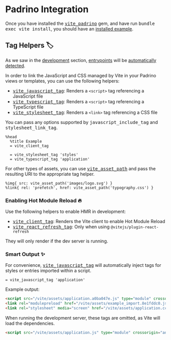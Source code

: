 [tag helpers]: /guide/rails.html#tag-helpers-%F0%9F%8F%B7
[discussions]: https://github.com/ElMassimo/vite_ruby/discussions
[rails]: https://rubyonrails.org/
[webpacker]: https://github.com/rails/webpacker
[vite rails]: https://github.com/ElMassimo/vite_ruby
[vite]: https://vitejs.dev/
[vite-templates]: https://github.com/vitejs/vite/tree/main/packages/create-app
[plugins]: https://vitejs.dev/plugins/
[configuration reference]: /config/
[build]: /config/#build-options
[dev options]: /config/#development-options
[json config]: /config/#shared-configuration-file-%F0%9F%93%84
[vite config]: /config/#configuring-vite-%E2%9A%A1
[sourceCodeDir]: /config/#sourcecodedir
[autoBuild]: /config/#autobuild
[entrypoints]: /guide/development.html#entrypoints-⤵%EF%B8%8F
[helpers]: https://github.com/ElMassimo/vite_ruby/blob/main/vite_padrino/lib/vite_padrino/tag_helpers.rb
[development]: /guide/development
[vite_padrino]: https://github.com/ElMassimo/vite_ruby/tree/main/vite_padrino
[padrino]: https://padrinorb.com/
[installed example]: https://github.com/ElMassimo/vite_ruby/tree/main/examples/padrino_blog_tutorial

# Padrino Integration

Once you have installed the <kbd>[vite_padrino]</kbd> gem, and have run <kbd>bundle exec vite install</kbd>,
you should have an [installed example].

## Tag Helpers 🏷

As we saw in the [development] section, [entrypoints] will be [automatically detected][entrypoints].

In order to link the JavaScript and CSS managed by Vite in your Padrino views or
templates, you can use the following helpers:

- <kbd>[vite_javascript_tag][helpers]</kbd>: Renders a `<script>` tag referencing a JavaScript file
- <kbd>[vite_typescript_tag][helpers]</kbd>: Renders a `<script>` tag referencing a TypeScript file
- <kbd>[vite_stylesheet_tag][helpers]</kbd>: Renders a `<link>` tag referencing a CSS file

You can pass any options supported by <kbd>javascript_include_tag</kbd> and <kbd>stylesheet_link_tag</kbd>.

```haml
%head
  %title Example
  = vite_client_tag

  = vite_stylesheet_tag 'styles'
  = vite_typescript_tag 'application'
```

For other types of assets, you can use <kbd>[vite_asset_path][helpers]</kbd> and pass the resulting URI to the appropriate tag helper.

```haml
%img{ src: vite_asset_path('images/logo.svg') }
%link{ rel: 'prefetch', href: vite_asset_path('typography.css') }
```

### Enabling Hot Module Reload 🔥

Use the following helpers to enable HMR in development:

- <kbd>[vite_client_tag][helpers]</kbd>: Renders the Vite client to enable Hot Module Reload
- <kbd>[vite_react_refresh_tag][helpers]</kbd>: Only when using `@vitejs/plugin-react-refresh`

They will only render if the dev server is running.

### Smart Output ✨

For convenience, <kbd>[vite_javascript_tag][helpers]</kbd> will automatically inject tags for styles or entries imported within a script.

```haml
= vite_javascript_tag 'application'
```

Example output:

```html
<script src="/vite/assets/application.a0ba047e.js" type="module" crossorigin="anonymous"/>
<link rel="modulepreload" href="/vite/assets/example_import.8e1fddc0.js" as="script" type="text/javascript" crossorigin="anonymous">
<link rel="stylesheet" media="screen" href="/vite/assets/application.cccfef34.css">
```

When running the development server, these tags are omitted, as Vite will load the dependencies.

```html
<script src="/vite/assets/application.js" type="module" crossorigin="anonymous"/>
```
